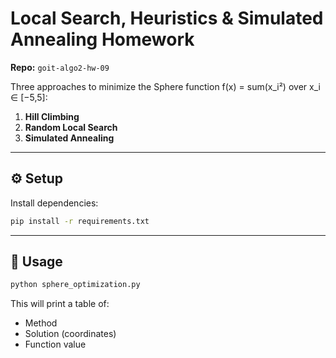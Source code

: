 # Local Search, Heuristics & Simulated Annealing Homework 
**Repo:** `goit-algo2-hw-09`

Three approaches to minimize the Sphere function f(x) = sum(x_i²) over x_i ∈ [−5,5]:

1. **Hill Climbing**  
2. **Random Local Search**  
3. **Simulated Annealing**  

---

## ⚙️ Setup

Install dependencies:

```bash
pip install -r requirements.txt
```

---

## 🔨 Usage

```bash
python sphere_optimization.py
```

This will print a table of:

- Method
- Solution (coordinates)
- Function value
